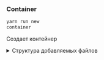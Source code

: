 ### Container
```bash
yarn run new
container
```

Создает контейнер

<details>
  <summary>Структура добавляемых файлов</summary>

  ```bash
  my-project
  |-- src
  |   |-- containers
  |   |   |-- название контейнера
  |   |        |-- index.tsx
  |   |   |-- index.ts
  ```
</details>